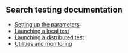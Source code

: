 ## Search testing documentation
* [Setting up the parameters](docs/parameter-setup.md)
* [Launching a local test](docs/local-test.md)
* [Launching a distributed test](docs/distributed-test.md)
* [Utilities and monitoring](docs/utils.md)